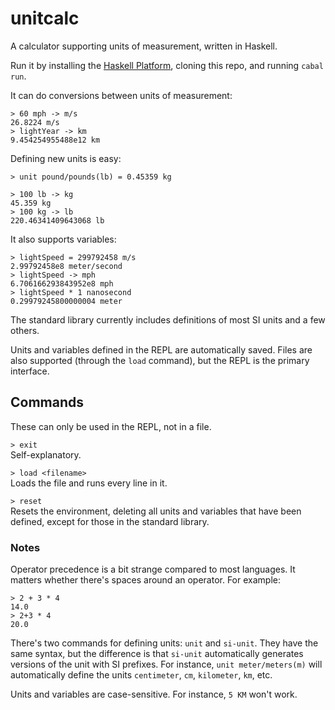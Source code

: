 # unitcalc
A calculator supporting units of measurement, written in Haskell.

Run it by installing the [Haskell Platform](https://www.haskell.org/platform/), cloning this repo, and running `cabal run`.

It can do conversions between units of measurement:
```
> 60 mph -> m/s
26.8224 m/s
> lightYear -> km
9.454254955488e12 km
```

Defining new units is easy:
```
> unit pound/pounds(lb) = 0.45359 kg

> 100 lb -> kg
45.359 kg
> 100 kg -> lb
220.46341409643068 lb
```

It also supports variables:
```
> lightSpeed = 299792458 m/s
2.99792458e8 meter/second
> lightSpeed -> mph
6.706166293843952e8 mph
> lightSpeed * 1 nanosecond
0.29979245800000004 meter
```

The standard library currently includes definitions of most SI units and a few others.

Units and variables defined in the REPL are automatically saved. Files are also supported (through the `load` command), but the REPL is the primary interface.


## Commands

These can only be used in the REPL, not in a file.

`> exit`  
Self-explanatory.

`> load <filename>`  
Loads the file and runs every line in it.

`> reset`  
Resets the environment, deleting all units and variables that have been defined, except for those in the standard library.


### Notes

Operator precedence is a bit strange compared to most languages. It matters whether there's spaces around an operator. For example:

```
> 2 + 3 * 4
14.0
> 2+3 * 4
20.0
```

There's two commands for defining units: `unit` and `si-unit`. They have the same syntax, but the difference is that `si-unit` automatically generates versions of the unit with SI prefixes. For instance, `unit meter/meters(m)` will automatically define the units `centimeter`, `cm`, `kilometer`, `km`, etc.

Units and variables are case-sensitive. For instance, `5 KM` won't work.
